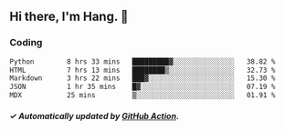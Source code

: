 ## Hi there, I'm Hang. 👋

### Coding

<!--START_SECTION:waka-->

```txt
Python        8 hrs 33 mins   █████████▓░░░░░░░░░░░░░░░   38.82 %
HTML          7 hrs 13 mins   ████████▒░░░░░░░░░░░░░░░░   32.73 %
Markdown      3 hrs 22 mins   ███▓░░░░░░░░░░░░░░░░░░░░░   15.30 %
JSON          1 hr 35 mins    █▓░░░░░░░░░░░░░░░░░░░░░░░   07.19 %
MDX           25 mins         ▒░░░░░░░░░░░░░░░░░░░░░░░░   01.91 %
```

<!--END_SECTION:waka-->

##### ✓ Automatically updated by [GitHub Action](https://github.com/huhuhang/huhuhang/actions).
